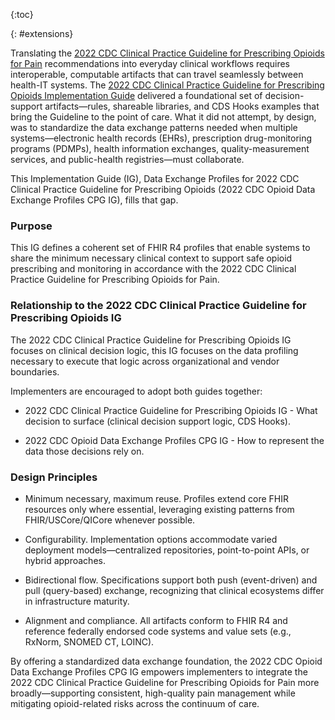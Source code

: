 {:toc}

{: #extensions}

Translating the [2022 CDC Clinical Practice Guideline for Prescribing Opioids for Pain](https://www.cdc.gov/mmwr/volumes/71/rr/rr7103a1.htm) recommendations into everyday clinical workflows requires interoperable, computable artifacts that can travel seamlessly between health-IT systems. The [2022 CDC Clinical Practice Guideline for Prescribing Opioids Implementation Guide](https://build.fhir.org/ig/cqframework/opioid-cds-r4/index.html) delivered a foundational set of decision-support artifacts—rules, shareable libraries, and CDS Hooks examples that bring the Guideline to the point of care. What it did not attempt, by design, was to standardize the data exchange patterns needed when multiple systems—electronic health records (EHRs), prescription drug-monitoring programs (PDMPs), health information exchanges, quality-measurement services, and public-health registries—must collaborate.

This Implementation Guide (IG), Data Exchange Profiles for 2022 CDC Clinical Practice Guideline for Prescribing Opioids (2022 CDC Opioid Data Exchange Profiles CPG IG), fills that gap.

### Purpose 

This IG defines a coherent set of FHIR R4 profiles that enable systems to share the minimum necessary clinical context to support safe opioid prescribing and monitoring in accordance with the 2022 CDC Clinical Practice Guideline for Prescribing Opioids for Pain.

### Relationship to the 2022 CDC Clinical Practice Guideline for Prescribing Opioids IG

The 2022 CDC Clinical Practice Guideline for Prescribing Opioids IG focuses on clinical decision logic, this IG focuses on the data profiling necessary to execute that logic across organizational and vendor boundaries. 

Implementers are encouraged to adopt both guides together:
 
 - 2022 CDC Clinical Practice Guideline for Prescribing Opioids IG - What decision to surface (clinical decision support logic, CDS Hooks).

 - 2022 CDC Opioid Data Exchange Profiles CPG IG - How to represent the data those decisions rely on.

### Design Principles

 - Minimum necessary, maximum reuse. Profiles extend core FHIR resources only where essential, leveraging existing patterns from FHIR/USCore/QICore whenever possible.

 - Configurability. Implementation options accommodate varied deployment models—centralized repositories, point-to-point APIs, or hybrid approaches.

 - Bidirectional flow. Specifications support both push (event-driven) and pull (query-based) exchange, recognizing that clinical ecosystems differ in infrastructure maturity.

 - Alignment and compliance. All artifacts conform to FHIR R4 and reference federally endorsed code systems and value sets (e.g., RxNorm, SNOMED CT, LOINC). 

By offering a standardized data exchange foundation, the 2022 CDC Opioid Data Exchange Profiles CPG IG empowers implementers to integrate the 2022 CDC Clinical Practice Guideline for Prescribing Opioids for Pain more broadly—supporting consistent, high-quality pain management while mitigating opioid-related risks across the continuum of care.
